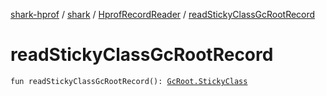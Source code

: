 [shark-hprof](../../index.md) / [shark](../index.md) / [HprofRecordReader](index.md) / [readStickyClassGcRootRecord](./read-sticky-class-gc-root-record.md)

# readStickyClassGcRootRecord

`fun readStickyClassGcRootRecord(): `[`GcRoot.StickyClass`](../-gc-root/-sticky-class/index.md)